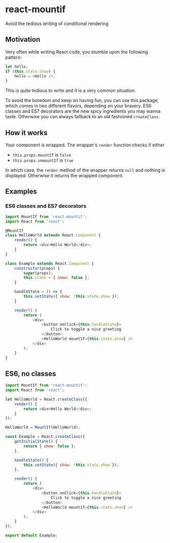 # react-mountif
Avoid the tedious writing of conditional rendering

## Motivation
Very often while writing React code, you stumble upon the following
pattern:

```javascript
let hello;
if (this.state.show) {
    hello = <Hello />;
}
```
This is quite tedious to write and it is a very common situation. 

To avoid the boredom and keep on having fun, you can use this package, which comes in two different flavors, depending
on your bravery. ES6 classes and ES7 decorators are the new spicy ingredients you may wanna taste. Otherwise you can always fallback to an old fashioned `createClass`.

## How it works
Your component is wrapped. The wrapper's `render` function checks if either  
- `this.props.mountIf` is `false`
- `this.props.unmountIf` is `true`

In which case, the `render` method of the wrapper returns `null` and nothing is displayed. 
Otherwise it returns the wrapped component.

## Examples
### ES6 classes and ES7 decorators
```javascript
import MountIf from 'react-mountif';
import React from 'react';

@MountIf
class HelloWorld extends React.Component {
    render() {
        return <div>Hello World</div>;
    }
}

class Example extends React.Component {
    constructor(props) {
        super(props);
        this.state = { show: false };
    }

    handleState = () => {
        this.setState({ show: !this.state.show });
    }

    render() {
        return (
            <div>
                <button onClick={this.handleState}>
                    Click to toggle a nice greeting
                </button>
                <HelloWorld mountIf={this.state.show} />
            </div>
        );
    }
}
```

## ES6, no classes
```javascript
import MountIf from 'react-mountif';
import React from 'react';

let HelloWorld = React.createClass({
    render() {
        return <div>Hello World</div>;
    }
});

HelloWorld = MountIf(HelloWorld);

const Example = React.createClass({
    getInitialState() {
        return { show: false };
    },

    handleState() {
        this.setState({ show: !this.state.show });
    },

    render() {
        return (
            <div>
                <button onClick={this.handleState}>
                    Click to toggle a nice greeting
                </button>
                <HelloWorld mountIf={this.state.show} />
            </div>
        );
    }
});

export default Example;
``` 
